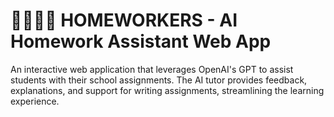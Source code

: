 # 🤖🤝🧑‍🎓 HOMEWORKERS - AI Homework Assistant Web App

An interactive web application that leverages OpenAI's GPT to assist students with their school assignments. The AI tutor provides feedback, explanations, and support for writing assignments, streamlining the learning experience.
